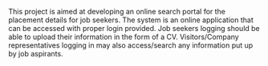This project is aimed at developing an online search portal for the placement details for job seekers. The system is an online application that can be accessed with proper login provided. Job seekers logging should be able to upload their information in the form of a CV. Visitors/Company representatives logging in may also access/search any information put up by job aspirants.

